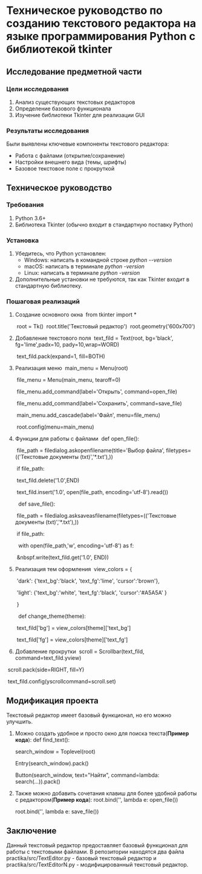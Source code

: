 # Техническое руководство по созданию текстового редактора на языке программирования Python c библиотекой tkinter

## Исследование предметной части
### Цели исследования
1. Анализ существующих текстовых редакторов
2. Определение базового функционала
3. Изучение библиотеки Tkinter для реализации GUI

### Результаты исследования
Были выявлены ключевые компоненты текстового редактора:
* Работа с файлами (открытие/сохранение)
* Настройки внешнего вида (темы, шрифты)
* Базовое текстовое поле с прокруткой

## Техническое руководство
### Требования
1. Python 3.6+
2. Библиотека Tkinter (обычно входит в стандартную поставку Python)

### Установка
1. Убедитесь, что Python установлен:
   * Windows: написать в командной строке *python --version*
   * macOS: написать в терминале *python -version*
   * Linux: написать в терминале *python -version*
2. Дополнительные установки не требуются, так как Tkinter входит в стандартную библиотеку.

### Пошаговая реализаций

1. Создание основного окна
   &nbsp;from tkinter import *
   
   &nbsp;root = Tk()
   &nbsp;root.title('Текстовый редактор')
   &nbsp;root.geometry('600x700')

2. Добавление текстового поля
   &nbsp;text_fild = Text(root, bg='black', fg='lime',padx=10, pady=10,wrap=WORD)
   
   &nbsp;text_fild.pack(expand=1, fill=BOTH)
   
4. Реализация меню
   &nbsp;main_menu = Menu(root)
   
   
   &nbsp;file_menu = Menu(main_menu, tearoff=0)
   
   &nbsp;file_menu.add_command(label='Открыть', command=open_file)
   
   &nbsp;file_menu.add_command(label='Сохранить', command=save_file)
   
   &nbsp;main_menu.add_cascade(label='Файл', menu=file_menu)
   

   &nbsp;root.config(menu=main_menu)
   
6. Функции для работы с файлами
   &nbsp;def open_file():
   
   &nbsp;file_path = filedialog.askopenfilename(title='Выбор файла', filetypes=(('Текстовые документы (txt)','*.txt'),))
   
   &nbsp;if file_path:
   
   &nbsp;text_fild.delete('1.0',END)
   
   &nbsp;text_fild.insert('1.0', open(file_path, encoding='utf-8').read())
   
   &nbsp; def save_file():
   
   &nbsp;file_path = filedialog.asksaveasfilename(filetypes=(('Текстовые документы (txt)','*.txt'),))
   
   &nbsp;if file_path:
   
   &nbsp; with open(file_path,'w', encoding='utf-8') as f:
   
   &nbsp;&nbspf.write(text_fild.get('1.0', END))
   
8. Реализация тем оформления
   &nbsp;view_colors = {
   
   &nbsp;'dark': {'text_bg':'black', 'text_fg':'lime', 'cursor':'brown'},
   
   &nbsp;'light': {'text_bg':'white', 'text_fg':'black', 'cursor':'#A5A5A' }
   
   &nbsp;}
   
   &nbsp; def change_theme(theme):
   
   &nbsp;text_fild['bg'] = view_colors[theme]['text_bg']
   
   &nbsp;text_fild['fg'] = view_colors[theme]['text_fg']
   
10. Добавление прокрутки
   &nbsp;scroll = Scrollbar(text_fild, command=text_fild.yview)

   &nbsp;scroll.pack(side=RIGHT, fill=Y)
   
   &nbsp;text_fild.config(yscrollcommand=scroll.set)
   
## Модификация проекта
Текстовый редактор имеет базовый функционал, но его можно улучшить.
1. Можно создать удобное и просто окно для поиска текста(**Пример кода**):
   def find_text():

    search_window = Toplevel(root)
    
    Entry(search_window).pack()
    
    Button(search_window, text="Найти", command=lambda: search(...)).pack()

3. Также можно добавить сочетания клавиш для более удобной работы с редактором(**Пример кода**):
   root.bind('<Control-o>', lambda e: open_file())
   
   root.bind('<Control-s>', lambda e: save_file())
    

## Заключение
Данный текстовый редактор предоставляет базовый функционал для работы с текстовыми файлами. В репозитории находятся два файла practika/src/TextEditor.py - базовый текстовый редактор и practika/src/TextEditorN.py - модифицированный текстовый редактор.
   

  
